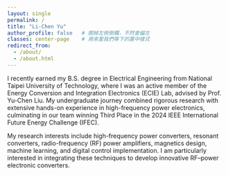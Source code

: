 ```yaml
---
layout: single
permalink: /
title: "Li-Chen Yu"
author_profile: false   # 關掉左側側欄，不然會偏左
classes: center-page    # 用來套我們等下的置中樣式
redirect_from:
  - /about/
  - /about.html
---
```



I recently earned my B.S. degree in Electrical Engineering from National Taipei University of Technology, where I was an active member of the Energy Conversion and Integration Electronics (ECIE) Lab, advised by Prof. Yu-Chen Liu. My undergraduate journey combined rigorous research with extensive hands-on experience in high-frequency power electronics, culminating in our team winning Third Place in the 2024 IEEE International Future Energy Challenge (IFEC).

My research interests include high-frequency power converters, resonant converters, radio-frequency (RF) power amplifiers, magnetics design, machine learning, and digital control implementation. I am particularly interested in integrating these techniques to develop innovative RF–power electronic converters.
